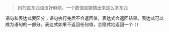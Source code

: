 > 妈的这东西语法好麻烦，一个数值就能搞出来这么多东西

语句和表达式要区分；语句执行完后不会返回值，表达式会返回结果。表达式可以成为语句的一部分。表达式如果不返回任何值，会隐式地返回一个 `()` 